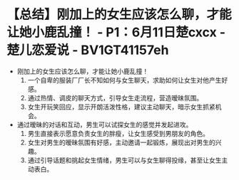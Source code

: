 # 【总结】刚加上的女生应该怎么聊，才能让她小鹿乱撞！ - P1：6月11日楚cxcx - 楚儿恋爱说 - BV1GT41157eh

-   刚加上的女生应该怎么聊，才能让她小鹿乱撞！
    1.  一个自卑的服装厂厂长不知如何与女生聊天，求助如何让女生对他产生好感。
    2.  通过热情、调皮的聊天方式，引导女生走流程，营造暧昧氛围。
    3.  女生开玩笑回应，显示开朗活泼性格，建议主动聊天，暗示女生抓紧机会。
-   通过暧昧的对话和互动，男生可以试探女生的感觉并发起进攻。
    1.  男生直接表示愿意负责女生的胖瘦，让女生感受到男朋友的角色。
    2.  女生对男生的暧昧氛围有好感，主动邀请一起锻炼，展现出对男生的兴趣。
    3.  通过引导话题和挑起女生情绪，男生可以与女生聊得投缘，甚至让女生主动表白。
